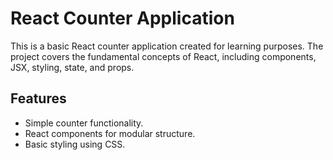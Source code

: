 # React Counter Application 

This is a basic React counter application created for learning purposes. The project covers the fundamental concepts of React, including components, JSX, styling, state, and props.


## Features

- Simple counter functionality.
- React components for modular structure.
- Basic styling using CSS.

